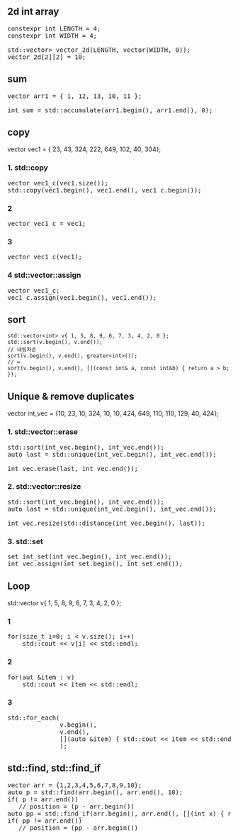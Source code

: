 ## 2d int array
<pre>
constexpr int LENGTH = 4;
constexpr int WIDTH = 4;

std::vector<std::vector<int>> vector_2d(LENGTH, vector<int>(WIDTH, 0));
vector_2d[2][2] = 10;
</pre>
## sum
<pre>
vector<int> arr1 = { 1, 12, 13, 10, 11 };

int sum = std::accumulate(arr1.begin(), arr1.end(), 0);
</pre>
## copy
vector<int> vec1 = { 23, 43, 324, 222, 649, 102, 40, 304};
### 1. std::copy
<pre>
vector<int> vec1_c(vec1.size());
std::copy(vec1.begin(), vec1.end(), vec1_c.begin());
</pre>
### 2
<pre>vector<int> vec1_c = vec1;</pre>
### 3
<pre>vector<int> vec1_c(vec1);</pre>
### 4 std::vector::assign
<pre>
vector<int> vec1_c;
vec1_c.assign(vec1.begin(), vec1.end());
</pre>
## sort
    std::vector<int> v{ 1, 5, 8, 9, 6, 7, 3, 4, 2, 0 };
    std::sort(v.begin(), v.end());
    // 내림차순
    sort(v.begin(), v.end(), greater<int>());   
    // = 
    sort(v.begin(), v.end(), [](const int& a, const int&b) { return a > b; });
## Unique & remove duplicates
vector<int> int_vec = {10, 23, 10, 324, 10, 10, 424, 649, 110, 110, 129, 40, 424};        
### 1. std::vector::erase
<pre>
std::sort(int_vec.begin(), int_vec.end());    
auto last = std::unique(int_vec.begin(), int_vec.end()); 

int_vec.erase(last, int_vec.end());
</pre>
### 2. std::vector::resize
<pre>
std::sort(int_vec.begin(), int_vec.end());    
auto last = std::unique(int_vec.begin(), int_vec.end()); 

int_vec.resize(std::distance(int_vec.begin(), last));
</pre>
### 3. std::set 
<pre>
set<int> int_set(int_vec.begin(), int_vec.end());
int_vec.assign(int_set.begin(), int_set.end());
</pre>
## Loop
std::vector<int> v{ 1, 5, 8, 9, 6, 7, 3, 4, 2, 0 };
### 1
<pre>
for(size_t i=0; i < v.size(); i++)
    std::cout << v[i] << std::endl;
</pre>
### 2
<pre>
for(aut &item : v)
    std::cout << item << std::endl;
</pre>
### 3
<pre>
std::for_each(
              v.begin(), 
              v.end(), 
              [](auto &item) { std::cout << item << std::endl; }
              );
</pre>
## std::find, std::find_if
<pre>
vector<int> arr = {1,2,3,4,5,6,7,8,9,10};
auto p = std::find(arr.begin(), arr.end(), 10);
if( p != arr.end())
   // position = (p - arr.begin())
auto pp = std::find_if(arr.begin(), arr.end(), [](int x) { return x == 10; });
if( pp != arr.end())
   // position = (pp - arr.begin())
</pre>
